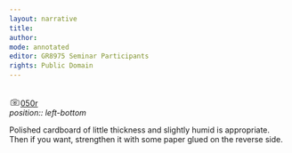 ```yaml
---
layout: narrative
title: 
author:
mode: annotated
editor: GR8975 Seminar Participants
rights: Public Domain
---
```


 <br/><a href="http://gallica.bnf.fr/ark:/12148/btv1b10500001g/f105.image"><img src="../assets/photo-icon.png" alt="folio images" style="display:inline-block; margin-bottom:-3px;">050r</a><br/> 
*position:: left-bottom*

Polished cardboard of little thickness and slightly humid is appropriate. Then if you want, strengthen it with some paper glued on the reverse side.
 